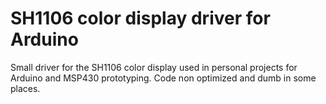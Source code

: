 # SH1106 color display driver for Arduino

Small driver for the SH1106 color display used in personal projects for Arduino and MSP430 prototyping.
Code non optimized and dumb in some places.
